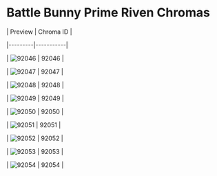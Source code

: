 # Battle Bunny Prime Riven Chromas


| Preview | Chroma ID |

|---------|-----------|

| ![92046](https://raw.communitydragon.org/latest/plugins/rcp-be-lol-game-data/global/default/v1/champion-chroma-images/92/92046.png) | 92046 |

| ![92047](https://raw.communitydragon.org/latest/plugins/rcp-be-lol-game-data/global/default/v1/champion-chroma-images/92/92047.png) | 92047 |

| ![92048](https://raw.communitydragon.org/latest/plugins/rcp-be-lol-game-data/global/default/v1/champion-chroma-images/92/92048.png) | 92048 |

| ![92049](https://raw.communitydragon.org/latest/plugins/rcp-be-lol-game-data/global/default/v1/champion-chroma-images/92/92049.png) | 92049 |

| ![92050](https://raw.communitydragon.org/latest/plugins/rcp-be-lol-game-data/global/default/v1/champion-chroma-images/92/92050.png) | 92050 |

| ![92051](https://raw.communitydragon.org/latest/plugins/rcp-be-lol-game-data/global/default/v1/champion-chroma-images/92/92051.png) | 92051 |

| ![92052](https://raw.communitydragon.org/latest/plugins/rcp-be-lol-game-data/global/default/v1/champion-chroma-images/92/92052.png) | 92052 |

| ![92053](https://raw.communitydragon.org/latest/plugins/rcp-be-lol-game-data/global/default/v1/champion-chroma-images/92/92053.png) | 92053 |

| ![92054](https://raw.communitydragon.org/latest/plugins/rcp-be-lol-game-data/global/default/v1/champion-chroma-images/92/92054.png) | 92054 |